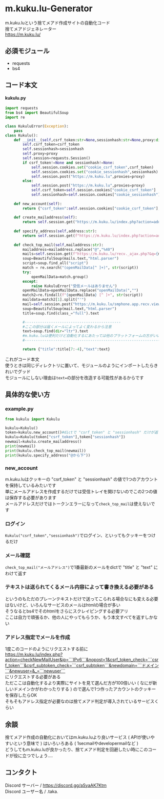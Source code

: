 # m.kuku.lu-Generator
m.kuku.luという捨てメアド作成サイトの自動化コード  
捨てメアドジェネレーター  
https://m.kuku.lu/
## 必須モジュール
- requests
- bs4
## コード本文
#### kukulu.py
```py
import requests
from bs4 import BeautifulSoup
import re

class KukuluError(Exception):
    pass
class Kukulu():
    def __init__(self,csrf_token:str=None,sessionhash:str=None,proxy:dict=None):
        self.csrf_token=csrf_token
        self.sessionhash=sessionhash
        self.proxy=proxy
        self.session=requests.Session()
        if csrf_token!=None and sessionhash!=None:
            self.session.cookies.set("cookie_csrf_token",csrf_token)
            self.session.cookies.set("cookie_sessionhash",sessionhash)
            self.session.post("https://m.kuku.lu",proxies=proxy)
        else:
            self.session.post("https://m.kuku.lu",proxies=proxy)
            self.csrf_token=self.session.cookies["cookie_csrf_token"]
            self.sessionhash=self.session.cookies["cookie_sessionhash"]
    
    def new_account(self):
        return {"csrf_token":self.session.cookies["cookie_csrf_token"],"sessionhash":self.session.cookies["cookie_sessionhash"]}
    
    def create_mailaddress(self):
        return self.session.get("https://m.kuku.lu/index.php?action=addMailAddrByAuto&nopost=1&by_system=1",proxies=self.proxy).text[3:]
    
    def specify_address(self,address:str):
        return self.session.get(f"https://m.kuku.lu/index.php?action=addMailAddrByManual&nopost=1&by_system=1&t=1716696234&csrf_token_check={self.csrf_token}&newdomain={address}",proxies=self.proxy).text[3:]
    
    def check_top_mail(self,mailaddress:str):
        mailaddress=mailaddress.replace("@","%40")
        mails=self.session.get(f"https://m.kuku.lu/recv._ajax.php?&q={mailaddress}&&nopost=1&csrf_token_check={self.csrf_token}",proxies=self.proxy)
        soup=BeautifulSoup(mails.text,"html.parser")
        script=soup.find_all("script")
        match = re.search("(openMailData[^ ]+)", str(script))
        try:
            openMailData=match.group()
        except:
            raise KukuluError("受信メールはありません")
        openMailData=openMailData.replace("openMailData(","")
        match2=re.findall(f"{openMailData} [^ ]+", str(script))
        maildata=match2[1].split("'")
        mail=self.session.post("https://m.kuku.lu/smphone.app.recv.view.php",data={"num":maildata[1],"key":maildata[3],"noscroll": "1"},proxies=self.proxy)
        soup=BeautifulSoup(mail.text,"html.parser")
        title=soup.find(class_="full").text

        #--------------------------------------------
        #ここの部分は届くメールによってよく変わるから注意
        text=soup.find(dir="ltr").text
        #m.kuku.luは便利だけど自動化するにあたっては他のプラットフォームの方がいい可能性アリ
        #----------------------------------------------------------------------------

        return {"title":title[7:-4],"text":text}
```
これがコード本文  
使うときは同じディレクトリに置いて、モジュールのようにインポートしたらきれいでグッド  
モジュールにしない理由は```text=```の部分を改造する可能性があるからです  
## 具体的な使い方
### example.py
```py
from kukulu import Kukulu

kukulu=Kukulu()
token=kukulu.new_account()#dictで "csrf_token" と "sessionhash" だけが返ってくる
kukulu=Kukulu(token["csrf_token"],token["sessionhash"])
newmail=kukulu.create_mailaddress()
print(newmail)
print(kukulu.check_top_mail(newmail))
print(kukulu.specify_address("@から下"))
```
### new_account
m.kuku.luはクッキーの "csrf_token" と "sessionhash" の値で1つのアカウントを保持しているみたいです    
単にメールアドレスを作成するだけでは受信トレイを開けないのでこの2つの値は保存する必要があります  
メールアドレスだけではトークンエラーになって```check_top_mail```は使えないです  
### ログイン  
```Kukulu("csrf_token","sessionhash")```でログイン、といってもクッキーをつけるだけ  
### メール確認  
```check_top_mail("メールアドレス")```で1番最新のメールをdictで "title" と "text" にわけて返す  
### テキストは送られてくるメール内容によって書き換える必要がある  
というのもただのプレーンテキストだけで送ってこられる場合なにも変える必要はないけど、いろんなサービスのメールはhtmlの場合が多い  
そうなるとbs4でそのhtmlをさらにスクレイピングする必要アリ  
ここは自力で頑張るか、他の人にやってもらうか、もう本文すべてを返すしかない  
### アドレス指定でメールを作成
1度このコードのようにリクエストする前に  
https://m.kuku.lu/index.php?action=checkNewMailUser&ip=```IPv6```&nopost=1&csrf_token_check=```csrf_token```&csrf_subtoken_check=```csrf_subtoken```&newdomain=```ドメイン```&newuser=&_=```newuser```  
にリクエストする必要がある  
ただここは自動化するより実際にサイトを見て選んだ方が100倍いい ( なにが新しいドメインかがわかったりする ) ので選んで1つ作ったアカウントのクッキーを保存したらOK  
そもそもアドレス指定が必要なのは捨てメアド判定が導入されているサービスくらい  
## 余談
捨てメアド作成の自動化においてはm.kuku.luより良いサービス ( APIが使いやすいという意味で ) はいろいろある ( 1secmailやdevelopermailなど )  
どうしてもm.kuku.luが良かったり、捨てメアド判定を回避したい時にこのコードが役に立つでしょう....
## コンタクト  
Discord サーバー / https://discord.gg/aSyaAK7Ktm  
Discord ユーザー名 / .taka.  

